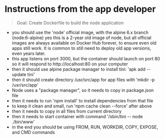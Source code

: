# Instructions from the app developer

> Goal: Create Dockerfile to build the node application

- you should use the 'node' official image, with the alpine 6.x branch (node:6-alpine)
    yes this is a 2-year old image of node, but all official images are always
    available on Docker Hub forever, to ensure even old apps still work.
    It is common to still need to deploy old app versions, even years later.
- this app listens on port 3000, but the container should launch on port 80
    so it will respond to http://localhost:80 on your computer
- then it should use alpine package manager to install tini: 'apk add --update tini'
- then it should create directory /usr/src/app for app files with 'mkdir -p /usr/src/app'
- Node uses a "package manager", so it needs to copy in package.json file
- then it needs to run 'npm install' to install dependencies from that file
- to keep it clean and small, run 'npm cache clean --force' after above
- then it needs to copy in all files from current directory
- then it needs to start container with command '/sbin/tini -- node ./bin/www'
- in the end you should be using FROM, RUN, WORKDIR, COPY, EXPOSE, and CMD commands

